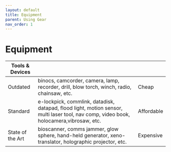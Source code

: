 ```yaml
---
layout: default
title: Equipment
parent: Using Gear
nav_order: 1
---
```


# Equipment

| Tools & Devices |||
|------|------|------|
| Outdated | binocs, camcorder, camera, lamp, recorder, drill, blow torch, winch, radio, chainsaw, etc. | Cheap | 
| Standard | e-lockpick, commlink, datadisk, datapad, flood light, motion sensor, multi laser tool, nav comp, video book, holocamera,vibrosaw, etc. | Affordable | 
| State of the Art | bioscanner, comms jammer, glow sphere, hand-held generator, xeno-translator, holographic projector, etc. | Expensive | 

